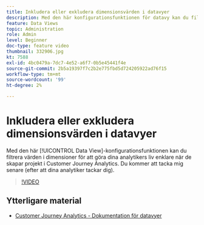 ```yaml
---
title: Inkludera eller exkludera dimensionsvärden i datavyer
description: Med den här konfigurationsfunktionen för datavy kan du filtrera värden i dimensioner för att göra analytikernas liv enklare när de skapar projekt i Customer Journey Analytics. Du kommer att tacka mig senare (efter att dina analytiker tackar dig).
feature: Data Views
topic: Administration
role: Admin
level: Beginner
doc-type: feature video
thumbnail: 332906.jpg
kt: 7588
exl-id: 4bc0479a-7dc7-4e52-a6f7-0b5e45441f4e
source-git-commit: 2b5a19397f7c2b2e775fbd5d724205922ad76f15
workflow-type: tm+mt
source-wordcount: '99'
ht-degree: 2%

---
```


# Inkludera eller exkludera dimensionsvärden i datavyer

Med den här [!UICONTROL Data View]-konfigurationsfunktionen kan du filtrera värden i dimensioner för att göra dina analytikers liv enklare när de skapar projekt i Customer Journey Analytics. Du kommer att tacka mig senare (efter att dina analytiker tackar dig).

>[!VIDEO](https://video.tv.adobe.com/v/332906/?quality=12&learn=on)

## Ytterligare material

* [Customer Journey Analytics - Dokumentation för datavyer](https://experienceleague.adobe.com/docs/analytics-platform/using/cja-dataviews/create-dataview.html)

